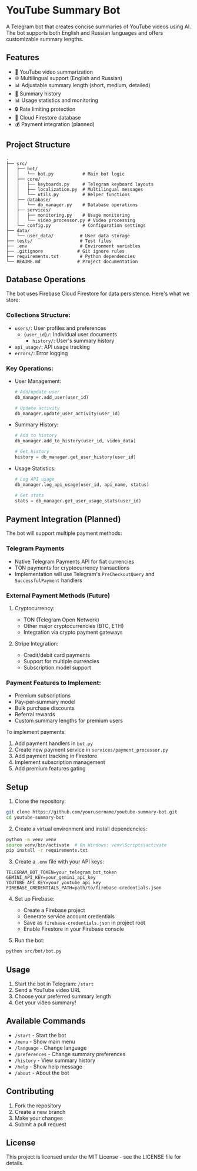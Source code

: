 # YouTube Summary Bot

A Telegram bot that creates concise summaries of YouTube videos using AI. The bot supports both English and Russian languages and offers customizable summary lengths.

## Features

- 🎥 YouTube video summarization
- 🌐 Multilingual support (English and Russian)
- 📊 Adjustable summary length (short, medium, detailed)
- 📜 Summary history
- 📊 Usage statistics and monitoring
- 🔒 Rate limiting protection
- 💾 Cloud Firestore database
- 💰 Payment integration (planned)

## Project Structure

```
.
├── src/
│   ├── bot/
│   │   └── bot.py           # Main bot logic
│   ├── core/
│   │   ├── keyboards.py     # Telegram keyboard layouts
│   │   ├── localization.py  # Multilingual messages
│   │   └── utils.py         # Helper functions
│   ├── database/
│   │   └── db_manager.py    # Database operations
│   ├── services/
│   │   ├── monitoring.py    # Usage monitoring
│   │   └── video_processor.py # Video processing
│   └── config.py            # Configuration settings
├── data/
│   └── user_data/          # User data storage
├── tests/                  # Test files
├── .env                    # Environment variables
├── .gitignore             # Git ignore rules
├── requirements.txt        # Python dependencies
└── README.md              # Project documentation
```

## Database Operations

The bot uses Firebase Cloud Firestore for data persistence. Here's what we store:

### Collections Structure:
- `users/`: User profiles and preferences
  - `{user_id}/`: Individual user documents
    - `history/`: User's summary history
- `api_usage/`: API usage tracking
- `errors/`: Error logging

### Key Operations:
- User Management:
  ```python
  # Add/update user
  db_manager.add_user(user_id)
  
  # Update activity
  db_manager.update_user_activity(user_id)
  ```
- Summary History:
  ```python
  # Add to history
  db_manager.add_to_history(user_id, video_data)
  
  # Get history
  history = db_manager.get_user_history(user_id)
  ```
- Usage Statistics:
  ```python
  # Log API usage
  db_manager.log_api_usage(user_id, api_name, status)
  
  # Get stats
  stats = db_manager.get_user_usage_stats(user_id)
  ```

## Payment Integration (Planned)

The bot will support multiple payment methods:

### Telegram Payments
- Native Telegram Payments API for fiat currencies
- TON payments for cryptocurrency transactions
- Implementation will use Telegram's `PreCheckoutQuery` and `SuccessfulPayment` handlers

### External Payment Methods (Future)
1. Cryptocurrency:
   - TON (Telegram Open Network)
   - Other major cryptocurrencies (BTC, ETH)
   - Integration via crypto payment gateways

2. Stripe Integration:
   - Credit/debit card payments
   - Support for multiple currencies
   - Subscription model support

### Payment Features to Implement:
- Premium subscriptions
- Pay-per-summary model
- Bulk purchase discounts
- Referral rewards
- Custom summary lengths for premium users

To implement payments:
1. Add payment handlers in `bot.py`
2. Create new payment service in `services/payment_processor.py`
3. Add payment tracking in Firestore
4. Implement subscription management
5. Add premium features gating

## Setup

1. Clone the repository:
```bash
git clone https://github.com/yourusername/youtube-summary-bot.git
cd youtube-summary-bot
```

2. Create a virtual environment and install dependencies:
```bash
python -m venv venv
source venv/bin/activate  # On Windows: venv\Scripts\activate
pip install -r requirements.txt
```

3. Create a `.env` file with your API keys:
```env
TELEGRAM_BOT_TOKEN=your_telegram_bot_token
GEMINI_API_KEY=your_gemini_api_key
YOUTUBE_API_KEY=your_youtube_api_key
FIREBASE_CREDENTIALS_PATH=path/to/firebase-credentials.json
```

4. Set up Firebase:
   - Create a Firebase project
   - Generate service account credentials
   - Save as `firebase-credentials.json` in project root
   - Enable Firestore in your Firebase console

5. Run the bot:
```bash
python src/bot/bot.py
```

## Usage

1. Start the bot in Telegram: `/start`
2. Send a YouTube video URL
3. Choose your preferred summary length
4. Get your video summary!

## Available Commands

- `/start` - Start the bot
- `/menu` - Show main menu
- `/language` - Change language
- `/preferences` - Change summary preferences
- `/history` - View summary history
- `/help` - Show help message
- `/about` - About the bot

## Contributing

1. Fork the repository
2. Create a new branch
3. Make your changes
4. Submit a pull request

## License

This project is licensed under the MIT License - see the LICENSE file for details. 